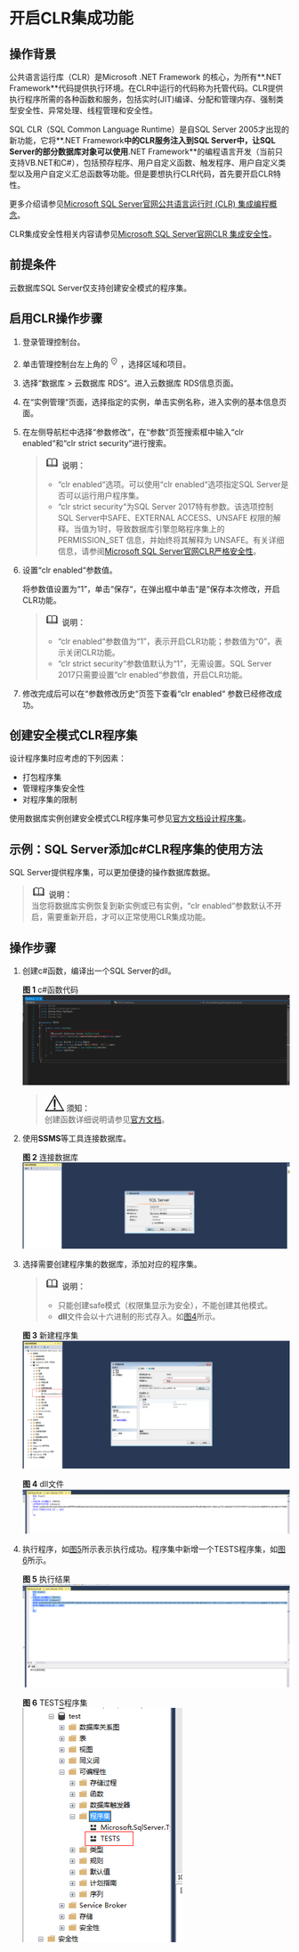 # 开启CLR集成功能<a name="rds_11_0003"></a>

## 操作背景<a name="section179156321556"></a>

公共语言运行库（CLR）是Microsoft .NET Framework 的核心，为所有**.NET Framework**代码提供执行环境。在CLR中运行的代码称为托管代码。CLR提供执行程序所需的各种函数和服务，包括实时\(JIT\)编译、分配和管理内存、强制类型安全性、异常处理、线程管理和安全性。

SQL CLR（SQL Common Language Runtime）是自SQL Server 2005才出现的新功能，它将**.NET Framework**中的CLR服务注入到SQL Server中，让SQL Server的部分数据库对象可以使用**.NET Framework**的编程语言开发（当前只支持VB.NET和C\#），包括预存程序、用户自定义函数、触发程序、用户自定义类型以及用户自定义汇总函数等功能。但是要想执行CLR代码，首先要开启CLR特性。

更多介绍请参见[Microsoft SQL Server官网公共语言运行时 \(CLR\) 集成编程概念](https://docs.microsoft.com/zh-cn/sql/relational-databases/clr-integration/common-language-runtime-clr-integration-programming-concepts?view=sql-server-2014)。

CLR集成安全性相关内容请参见[Microsoft SQL Server官网CLR 集成安全性](https://docs.microsoft.com/zh-cn/sql/relational-databases/clr-integration/security/clr-integration-security?view=sql-server-2014)。

## 前提条件<a name="section49781512610"></a>

云数据库SQL Server仅支持创建安全模式的程序集。

## 启用CLR操作步骤<a name="section135348501482"></a>

1.  登录管理控制台。
2.  单击管理控制台左上角的![](figures/Region灰色图标.png)，选择区域和项目。
3.  选择“数据库  \>  云数据库 RDS“。进入云数据库 RDS信息页面。
4.  在“实例管理“页面，选择指定的实例，单击实例名称，进入实例的基本信息页面。
5.  在左侧导航栏中选择“参数修改“，在“参数“页签搜索框中输入“clr enabled“和“clr strict security“进行搜索。

    >![](public_sys-resources/icon-note.gif) **说明：**   
    >-   “clr enabled“选项。可以使用“clr enabled“选项指定SQL Server是否可以运行用户程序集。  
    >-   “clr strict security“为SQL Server 2017特有参数。该选项控制 SQL Server中SAFE、EXTERNAL ACCESS、UNSAFE 权限的解释。当值为1时，导致数据库引擎忽略程序集上的 PERMISSION\_SET 信息，并始终将其解释为 UNSAFE。有关详细信息，请参阅[Microsoft SQL Server官网CLR严格安全性](https://docs.microsoft.com/zh-cn/sql/database-engine/configure-windows/clr-strict-security?view=sql-server-2017)。  

6.  设置“clr enabled“参数值。

    将参数值设置为“1”，单击“保存“，在弹出框中单击“是“保存本次修改，开启CLR功能。

    >![](public_sys-resources/icon-note.gif) **说明：**   
    >-   “clr enabled“参数值为“1”，表示开启CLR功能；参数值为“0”，表示关闭CLR功能。  
    >-   “clr strict security“参数值默认为“1”，无需设置。SQL Server 2017只需要设置“clr enabled“参数值，开启CLR功能。  

7.  修改完成后可以在“参数修改历史“页签下查看“clr enabled“  参数已经修改成功。

## 创建安全模式CLR程序集<a name="section12350636112516"></a>

设计程序集时应考虑的下列因素：

-   打包程序集
-   管理程序集安全性
-   对程序集的限制

使用数据库实例创建安全模式CLR程序集可参见[官方文档设计程序集](https://docs.microsoft.com/zh-cn/sql/relational-databases/clr-integration/assemblies-designing?view=sql-server-2014)。

## 示例：SQL Server添加c\#CLR程序集的使用方法<a name="section68931653204616"></a>

SQL Server提供程序集，可以更加便捷的操作数据库数据。

>![](public_sys-resources/icon-note.gif) **说明：**   
>当您将数据库实例恢复到新实例或已有实例，“clr enabled“参数默认不开启，需要重新开启，才可以正常使用CLR集成功能。  

## 操作步骤<a name="section686265423611"></a>

1.  创建c\#函数，编译出一个SQL Server的dll。

    **图 1**  c\#函数代码<a name="fig43980536508"></a>  
    ![](figures/c-函数代码.png "c-函数代码")

    >![](public_sys-resources/icon-notice.gif) **须知：**   
    >创建函数详细说明请参见[官方文档](https://docs.microsoft.com/zh-cn/sql/relational-databases/clr-integration-database-objects-user-defined-functions/clr-user-defined-functions?view=sql-server-2014)。  

2.  使用**SSMS**等工具连接数据库。

    **图 2**  连接数据库<a name="fig94317511376"></a>  
    ![](figures/连接数据库.png "连接数据库")

3.  选择需要创建程序集的数据库，添加对应的程序集。

    >![](public_sys-resources/icon-note.gif) **说明：**   
    >-   只能创建safe模式（权限集显示为安全），不能创建其他模式。  
    >-   **dll**文件会以十六进制的形式存入。如[图4](#fig92191121274)所示。  

    **图 3**  新建程序集<a name="fig1795352615146"></a>  
    ![](figures/新建程序集.png "新建程序集")

    **图 4**  dll文件<a name="fig92191121274"></a>  
    ![](figures/dll文件.png "dll文件")

4.  执行程序，如[图5](#fig1780316197333)所示表示执行成功。程序集中新增一个TESTS程序集，如[图6](#fig17182124911387)所示。

    **图 5**  执行结果<a name="fig1780316197333"></a>  
    ![](figures/执行结果.png "执行结果")

    **图 6**  TESTS程序集<a name="fig17182124911387"></a>  
    ![](figures/TESTS程序集.png "TESTS程序集")


